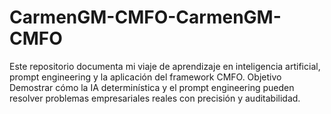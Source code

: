 # CarmenGM-CMFO-CarmenGM-CMFO
Este repositorio documenta mi viaje de aprendizaje en inteligencia artificial, prompt engineering y la aplicación del framework CMFO. Objetivo  Demostrar cómo la IA determinística y el prompt engineering pueden resolver problemas empresariales reales con precisión y auditabilidad.
